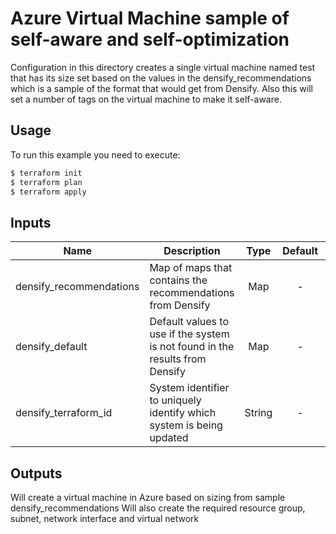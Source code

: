 # Azure Virtual Machine sample of self-aware and self-optimization

Configuration in this directory creates a single virtual machine named test that has its size set based on the values in the densify_recommendations which is a sample of the format that would get from Densify. Also this will set a number of tags on the virtual machine to make it self-aware. 

## Usage

To run this example you need to execute:

```bash
$ terraform init
$ terraform plan
$ terraform apply
```

## Inputs

| Name | Description | Type | Default | Required |
|------|-------------|:----:|:-----:|:-----:|
| densify_recommendations | Map of maps that contains the recommendations from Densify | Map | - | Yes |
| densify_default | Default values to use if the system is not found in the results from Densify | Map | - | Yyes |
| densify_terraform_id | System identifier to uniquely identify which system is being updated | String | - | Yes |

## Outputs

Will create a virtual machine in Azure based on sizing from sample densify_recommendations
Will also create the required resource group, subnet, network interface and virtual network